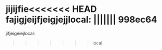 jijijfie<<<<<<< HEAD
fajigjeijfjeigjejjlocal:
||||||| 998ec64
=======
jifjeigeiejlocal:
>>>>>>> local
